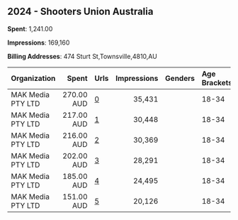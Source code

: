 ## 2024 - Shooters Union Australia 
**Spent**: 1,241.00

**Impressions**: 169,160

**Billing Addresses**: 474 Sturt St,Townsville,4810,AU

|Organization|Spent|Urls|Impressions|Genders|Age Brackets|Country Codes|
|:---|---:|:---|---:|:---|:---|:---|
|MAK Media PTY LTD|270.00 AUD|[0](https://www.snap.com/political-ads/asset/48c06aa418af472e288174c7309380b519f325e8a848409b90f005478653c6f4?mediaType=png)|35,431||18-34|australia|
|MAK Media PTY LTD|217.00 AUD|[1](https://www.snap.com/political-ads/asset/8f4a869d2942a1dde010d1a4bf802dcbe622cb5bfeeddc15aca08cc5ee994ad8?mediaType=png)|30,448||18-34|australia|
|MAK Media PTY LTD|216.00 AUD|[2](https://www.snap.com/political-ads/asset/dadbd55d2f56b5fc12c994843f848df4a77f654c0ba9542b4f51da6a3a366e9c?mediaType=png)|30,369||18-34|australia|
|MAK Media PTY LTD|202.00 AUD|[3](https://www.snap.com/political-ads/asset/38587b30944f58c974ea1a36687f8fb4c9b6c8790074226e092fcfbcb65a33fd?mediaType=png)|28,291||18-34|australia|
|MAK Media PTY LTD|185.00 AUD|[4](https://www.snap.com/political-ads/asset/7cecba5950dc3bf63ea6faa976011ad7b3d6b4121d72059ee4869c3c2013f23b?mediaType=png)|24,495||18-34|australia|
|MAK Media PTY LTD|151.00 AUD|[5](https://www.snap.com/political-ads/asset/5486c9d916a255b3b57069854f1d45213170a3dd17d81d6693ad447e4654f15d?mediaType=png)|20,126||18-34|australia|
